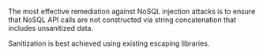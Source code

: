 The most effective remediation against NoSQL injection attacks is to
ensure that NoSQL API calls are not constructed via string
concatenation that includes unsanitized data.

Sanitization is best
achieved using existing escaping libraries.